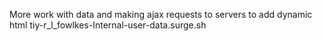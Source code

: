 More work with data and making ajax requests to servers to add dynamic html
tiy-r_l_fowlkes-Internal-user-data.surge.sh